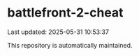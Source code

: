# battlefront-2-cheat

Last updated: 2025-05-31 10:53:37

This repository is automatically maintained.
